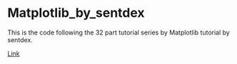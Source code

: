 # Matplotlib_by_sentdex
This is the code following the 32 part tutorial series by Matplotlib tutorial by sentdex.

[Link](https://www.youtube.com/watch?v=q7Bo_J8x_dw&list=PLQVvvaa0QuDfefDfXb9Yf0la1fPDKluPF&index=1)

